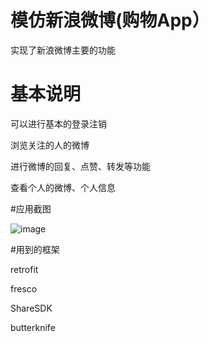 # 模仿新浪微博(购物App）
实现了新浪微博主要的功能
# 基本说明
可以进行基本的登录注销

浏览关注的人的微博

进行微博的回复、点赞、转发等功能

查看个人的微博、个人信息


#应用截图

![image](https://github.com/duweigang/WeiBo/blob/master/resource/weibo.gif)

#用到的框架

retrofit

fresco

ShareSDK

butterknife





